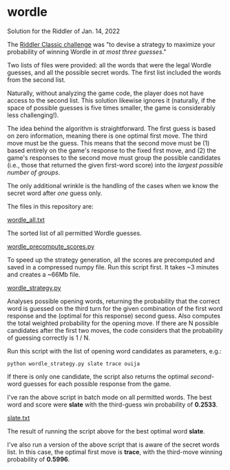 # wordle
Solution for the Riddler of Jan. 14, 2022

The [Riddler Classic challenge](https://fivethirtyeight.com/features/when-the-riddler-met-wordle/)
was "to devise a strategy to maximize your probability of winning Wordle in *at most three guesses*."

Two lists of files were provided: all the words that were the legal Wordle guesses, and all the
possible secret words. The first list included the words from the second list.

Naturally, without analyzing the game code, the player does not have access to the second list. This
solution likewise ignores it (naturally, if the space of possible guesses is five times smaller, the
game is considerably less challenging!).

The idea behind the algorithm is straightforward. The first guess is based on zero information, meaning
there is one optimal first move. The third move must be the guess. This means that the second move must be
(1) based entirely on the game's response to the fixed first move, and (2) the game's responses to the
second move must group the possible candidates (i.e., those that returned the given first-word score) into
the *largest possible number of groups*.

The only additional wrinkle is the handling of the cases when we know the secret word after *one* guess only.

The files in this repository are:

[wordle_all.txt](wordle_all.txt)

The sorted list of all permitted Wordle guesses.

[wordle_precompute_scores.py](wordle_precompute_scores.py)

To speed up the strategy generation, all the scores are precomputed and saved in a compressed numpy file.
Run this script first. It takes ~3 minutes and creates a ~66Mb file.

[wordle_strategy.py](wordle_strategy.py)

Analyses possible opening words, returning the probability that the correct word is guessed on the third turn
for the given combination of the first word response and the (optimal for this response) second guess. Also
computes the total weighted probability for the opening move. If there are N possible candidates after the
first two moves, the code considers that the probability of guessing correctly is 1 / N.

Run this script with the list of opening word candidates as parameters, e.g.:
```
python wordle_strategy.py slate trace ouija
```
If there is only one candidate, the script also returns the optimal *second*-word guesses for each possible
response from the game.

I've ran the above script in batch mode on all permitted words. The best word and score were **slate** with the
third-guess win probability of **0.2533**.

[slate.txt](slate.txt)

The result of running the script above for the best optimal word <b>slate</b>.

I've also run a version of the above script that is aware of the secret words list. In this case, the optimal first
move is **trace**, with the third-move winning probability of **0.5996**.
